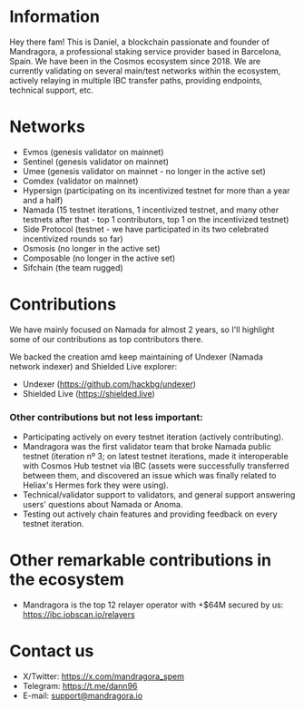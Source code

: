 # Information

Hey there fam! This is Daniel, a blockchain passionate and founder of Mandragora, a professional staking service provider based in Barcelona, Spain. We have been in the Cosmos ecosystem since 2018. We are currently validating on several main/test networks within the ecosystem, actively relaying in multiple IBC transfer paths, providing endpoints, technical support, etc.

# Networks

 - Evmos (genesis validator on mainnet)
 - Sentinel (genesis validator on mainnet)
 - Umee (genesis validator on mainnet - no longer in the active set)
 - Comdex (validator on mainnet)
 - Hypersign (participating on its incentivized testnet for more than a year and a half)
 - Namada (15 testnet iterations, 1 incentivized testnet, and many other testnets after that - top 1 contributors, top 1 on the incentivized testnet)
 - Side Protocol (testnet - we have participated in its two celebrated incentivized rounds so far)
 - Osmosis (no longer in the active set)
 - Composable (no longer in the active set)
 - Sifchain (the team rugged)

# Contributions

We have mainly focused on Namada for almost 2 years, so I'll highlight some of our contributions as top contributors there.

We backed the creation amd keep maintaining of Undexer (Namada network indexer) and Shielded Live explorer:
- Undexer (https://github.com/hackbg/undexer)
- Shielded Live (https://shielded.live)
### Other contributions but not less important:
- Participating actively on every testnet iteration (actively contributing).
- Mandragora was the first validator team that broke Namada public testnet (iteration nº 3; on latest testnet iterations, made it interoperable with Cosmos Hub testnet via IBC (assets were successfully transferred between them, and discovered an issue which was finally related to Heliax's Hermes fork they were using).
- Technical/validator support to validators, and general support answering users' questions about Namada or Anoma.
- Testing out actively chain features and providing feedback on every testnet iteration.

# Other remarkable contributions in the ecosystem 

- Mandragora is the top 12 relayer operator with +$64M secured by us: https://ibc.iobscan.io/relayers

# Contact us

- X/Twitter: https://x.com/mandragora_spem
- Telegram: https://t.me/dann96
- E-mail: support@mandragora.io

